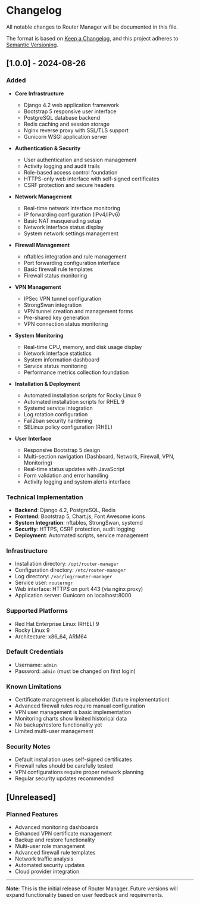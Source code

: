 # Changelog

All notable changes to Router Manager will be documented in this file.

The format is based on [Keep a Changelog](https://keepachangelog.com/en/1.0.0/),
and this project adheres to [Semantic Versioning](https://semver.org/spec/v2.0.0.html).

## [1.0.0] - 2024-08-26

### Added
- **Core Infrastructure**
  - Django 4.2 web application framework
  - Bootstrap 5 responsive user interface
  - PostgreSQL database backend
  - Redis caching and session storage
  - Nginx reverse proxy with SSL/TLS support
  - Gunicorn WSGI application server

- **Authentication & Security**
  - User authentication and session management
  - Activity logging and audit trails
  - Role-based access control foundation
  - HTTPS-only web interface with self-signed certificates
  - CSRF protection and secure headers

- **Network Management**
  - Real-time network interface monitoring
  - IP forwarding configuration (IPv4/IPv6)
  - Basic NAT masquerading setup
  - Network interface status display
  - System network settings management

- **Firewall Management**
  - nftables integration and rule management
  - Port forwarding configuration interface
  - Basic firewall rule templates
  - Firewall status monitoring

- **VPN Management**  
  - IPSec VPN tunnel configuration
  - StrongSwan integration
  - VPN tunnel creation and management forms
  - Pre-shared key generation
  - VPN connection status monitoring

- **System Monitoring**
  - Real-time CPU, memory, and disk usage display
  - Network interface statistics
  - System information dashboard
  - Service status monitoring
  - Performance metrics collection foundation

- **Installation & Deployment**
  - Automated installation scripts for Rocky Linux 9
  - Automated installation scripts for RHEL 9
  - Systemd service integration
  - Log rotation configuration
  - Fail2ban security hardening
  - SELinux policy configuration (RHEL)

- **User Interface**
  - Responsive Bootstrap 5 design
  - Multi-section navigation (Dashboard, Network, Firewall, VPN, Monitoring)
  - Real-time status updates with JavaScript
  - Form validation and error handling
  - Activity logging and system alerts interface

### Technical Implementation
- **Backend**: Django 4.2, PostgreSQL, Redis
- **Frontend**: Bootstrap 5, Chart.js, Font Awesome icons
- **System Integration**: nftables, StrongSwan, systemd
- **Security**: HTTPS, CSRF protection, audit logging
- **Deployment**: Automated scripts, service management

### Infrastructure
- Installation directory: `/opt/router-manager`
- Configuration directory: `/etc/router-manager`
- Log directory: `/var/log/router-manager`
- Service user: `routermgr`
- Web interface: HTTPS on port 443 (via nginx proxy)
- Application server: Gunicorn on localhost:8000

### Supported Platforms
- Red Hat Enterprise Linux (RHEL) 9
- Rocky Linux 9
- Architecture: x86_64, ARM64

### Default Credentials
- Username: `admin`
- Password: `admin` (must be changed on first login)

### Known Limitations
- Certificate management is placeholder (future implementation)
- Advanced firewall rules require manual configuration
- VPN user management is basic implementation
- Monitoring charts show limited historical data
- No backup/restore functionality yet
- Limited multi-user management

### Security Notes
- Default installation uses self-signed certificates
- Firewall rules should be carefully tested
- VPN configurations require proper network planning
- Regular security updates recommended

## [Unreleased]

### Planned Features
- Advanced monitoring dashboards
- Enhanced VPN certificate management
- Backup and restore functionality
- Multi-user role management
- Advanced firewall rule templates
- Network traffic analysis
- Automated security updates
- Cloud provider integration

---

**Note**: This is the initial release of Router Manager. Future versions will expand functionality based on user feedback and requirements.
